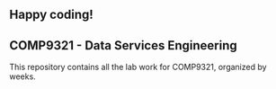 ## Happy coding!

## COMP9321 - Data Services Engineering
This repository contains all the lab work for COMP9321, organized by weeks.
